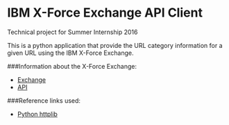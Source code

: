 # IBM X-Force Exchange API Client
Technical project for Summer Internship 2016

This is a python application that provide the URL category information for a given URL using the IBM X-Force Exchange.

###Information about the X-Force Exchange:
   * [Exchange](https://exchange.xforce.ibmcloud.com/)
   * [API](https://api.xforce.ibmcloud.com/doc/)
  
###Reference links used:
   * [Python httplib](https://docs.python.org/2/library/httplib.html#httplib.HTTPResponse)
